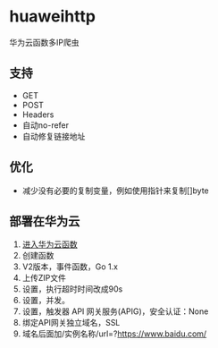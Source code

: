 # huaweihttp
华为云函数多IP爬虫

## 支持
* GET
* POST
* Headers
* 自动no-refer
* 自动修复链接地址

## 优化
* 减少没有必要的复制变量，例如使用指针来复制[]byte

## 部署在华为云
1. [进入华为云函数](https://console.huaweicloud.com/functiongraph)
2. 创建函数
3. V2版本，事件函数，Go 1.x
4. 上传ZIP文件
5. 设置，执行超时时间改成90s
6. 设置，并发。
7. 设置，触发器	API 网关服务(APIG)，安全认证：None
8. 绑定API网关独立域名，SSL
9. 域名后面加/实例名称/url=?https://www.baidu.com/
